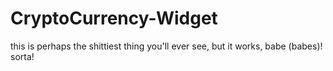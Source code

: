 # CryptoCurrency-Widget
this is perhaps the shittiest thing you'll ever see, but it works, babe (babes)! sorta!

